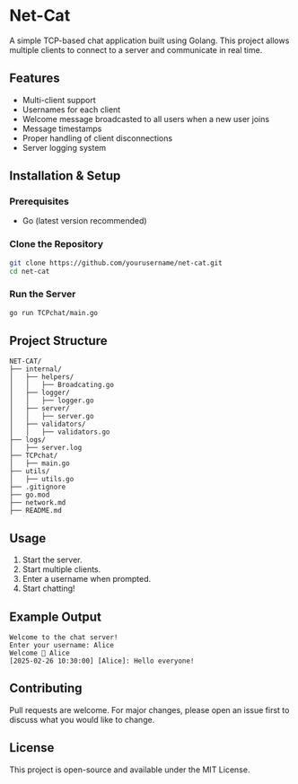 # Net-Cat

A simple TCP-based chat application built using Golang. This project allows multiple clients to connect to a server and communicate in real time.

## Features
- Multi-client support
- Usernames for each client
- Welcome message broadcasted to all users when a new user joins
- Message timestamps
- Proper handling of client disconnections
- Server logging system

## Installation & Setup

### Prerequisites
- Go (latest version recommended)

### Clone the Repository
```sh
git clone https://github.com/yourusername/net-cat.git
cd net-cat
```

### Run the Server
```sh
go run TCPchat/main.go
```

## Project Structure
```
NET-CAT/
├── internal/
│   ├── helpers/
│   │   ├── Broadcating.go
│   ├── logger/
│   │   ├── logger.go
│   ├── server/
│   │   ├── server.go
│   ├── validators/
│   │   ├── validators.go
├── logs/
│   ├── server.log
├── TCPchat/
│   ├── main.go
├── utils/
│   ├── utils.go
├── .gitignore
├── go.mod
├── network.md
├── README.md
```

## Usage
1. Start the server.
2. Start multiple clients.
3. Enter a username when prompted.
4. Start chatting!

## Example Output
```
Welcome to the chat server!
Enter your username: Alice
Welcome 👋 Alice
[2025-02-26 10:30:00] [Alice]: Hello everyone!
```

## Contributing
Pull requests are welcome. For major changes, please open an issue first to discuss what you would like to change.

## License
This project is open-source and available under the MIT License.

